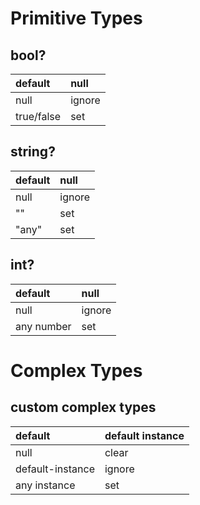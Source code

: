 # Primitive Types

## bool?

| default    | null   |
|:-----------|:-------|
| null       | ignore |
| true/false | set    |

## string?

| default    | null   |
|:-----------|:-------|
| null       | ignore |
| ""         | set    |
| "any"      | set    |

## int?

| default    | null   |
|:---------- |:-------|
| null       | ignore |
| any number | set    |

# Complex Types


## custom complex types

| default          | default instance |
|:-----------------|:-----------------|
| null             | clear            |
| default-instance | ignore           |
| any instance     | set              |
